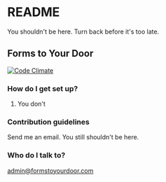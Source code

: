 # README #

You shouldn't be here. Turn back before it's too late.

## Forms to Your Door ##

[![Code Climate](https://codeclimate.com/repos/541b245c6956804140044d10/badges/49cfb1b68adac0b8ebf2/gpa.svg)](https://codeclimate.com/repos/541b245c6956804140044d10/feed)

### How do I get set up? ###

1. You don't

### Contribution guidelines ###

Send me an email. You still shouldn't be here.

### Who do I talk to? ###

admin@formstoyourdoor.com